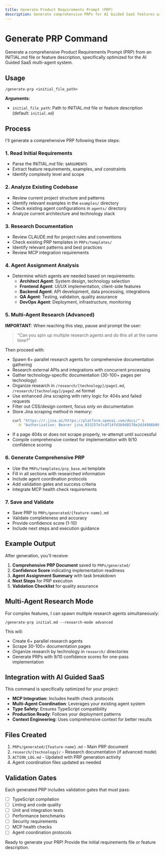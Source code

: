 ```yaml
---
title: Generate Product Requirements Prompt (PRP)
description: Generate comprehensive PRPs for AI Guided SaaS features with multi-agent coordination
---
```


# Generate PRP Command

Generate a comprehensive Product Requirements Prompt (PRP) from an INITIAL.md file or feature description, specifically optimized for the AI Guided SaaS multi-agent system.

## Usage

```
/generate-prp <initial_file_path>
```

**Arguments:**
- `initial_file_path`: Path to INITIAL.md file or feature description (default: `initial.md`)

## Process

I'll generate a comprehensive PRP following these steps:

### 1. Read Initial Requirements
- Parse the INITIAL.md file: `$ARGUMENTS`
- Extract feature requirements, examples, and constraints
- Identify complexity level and scope

### 2. Analyze Existing Codebase
- Review current project structure and patterns
- Identify relevant examples in the `examples/` directory
- Check existing agent configurations in `agents/` directory
- Analyze current architecture and technology stack

### 3. Research Documentation
- Review CLAUDE.md for project rules and conventions
- Check existing PRP templates in `PRPs/templates/`
- Identify relevant patterns and best practices
- Review MCP integration requirements

### 4. Agent Assignment Analysis
- Determine which agents are needed based on requirements:
  - **Architect Agent**: System design, technology selection
  - **Frontend Agent**: UI/UX implementation, client-side features
  - **Backend Agent**: API development, data processing, integrations
  - **QA Agent**: Testing, validation, quality assurance
  - **DevOps Agent**: Deployment, infrastructure, monitoring

### 5. Multi-Agent Research (Advanced)
**IMPORTANT**: When reaching this step, pause and prompt the user:
> "Can you spin up multiple research agents and do this all at the same time?"

Then proceed with:
- Spawn 6+ parallel research agents for comprehensive documentation gathering
- Research external APIs and integrations with concurrent processing
- Gather technology-specific documentation (30-100+ pages per technology)
- Organize research in `/research/[technology]/page1.md`, `/research/[technology]/page2.md` format
- Use enhanced Jina scraping with retry logic for 404s and failed requests
- Filter out CSS/design content, focus only on documentation
- Store Jina scraping method in memory:
  ```bash
  curl "https://r.jina.ai/https://platform.openai.com/docs/" \
    -H "Authorization: Bearer jina_033257e7cdf14fd3b948578e2d34986bNtfCCkjHt7_j1Bkp5Kx521rDs2Eb"
  ```
- If a page 404s or does not scrape properly, re-attempt until successful
- Compile comprehensive context for implementation with 9/10 confidence scoring

### 6. Generate Comprehensive PRP
- Use the `PRPs/templates/prp_base.md` template
- Fill in all sections with researched information
- Include agent coordination protocols
- Add validation gates and success criteria
- Integrate MCP health check requirements

### 7. Save and Validate
- Save PRP to `PRPs/generated/{feature-name}.md`
- Validate completeness and accuracy
- Provide confidence score (1-10)
- Include next steps and execution guidance

## Example Output

After generation, you'll receive:

1. **Comprehensive PRP Document** saved to `PRPs/generated/`
2. **Confidence Score** indicating implementation readiness
3. **Agent Assignment Summary** with task breakdown
4. **Next Steps** for PRP execution
5. **Validation Checklist** for quality assurance

## Multi-Agent Research Mode

For complex features, I can spawn multiple research agents simultaneously:

```
/generate-prp initial.md --research-mode advanced
```

This will:
- Create 6+ parallel research agents
- Scrape 30-100+ documentation pages
- Organize research by technology in `research/` directories
- Generate PRPs with 9/10 confidence scores for one-pass implementation

## Integration with AI Guided SaaS

This command is specifically optimized for your project:

- **MCP Integration**: Includes health check protocols
- **Multi-Agent Coordination**: Leverages your existing agent system
- **Type Safety**: Ensures TypeScript compatibility
- **Production Ready**: Follows your deployment patterns
- **Context Engineering**: Uses comprehensive context for better results

## Files Created

1. `PRPs/generated/{feature-name}.md` - Main PRP document
2. `research/{technology}/` - Research documentation (if advanced mode)
3. `ACTION_LOG.md` - Updated with PRP generation activity
4. Agent coordination files updated as needed

## Validation Gates

Each generated PRP includes validation gates that must pass:

- [ ] TypeScript compilation
- [ ] Linting and code quality
- [ ] Unit and integration tests
- [ ] Performance benchmarks
- [ ] Security requirements
- [ ] MCP health checks
- [ ] Agent coordination protocols

Ready to generate your PRP! Provide the initial requirements file or feature description.